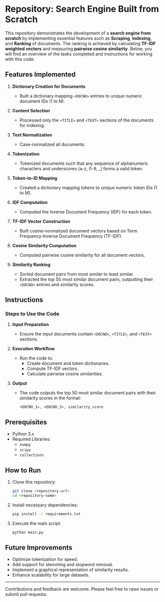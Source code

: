 # Repository: Search Engine Built from Scratch

This repository demonstrates the development of a **search engine from scratch** by implementing essential features such as **Scraping**, **Indexing**, and **Ranking** of documents. The ranking is achieved by calculating **TF-IDF weighted vectors** and measuring **pairwise cosine similarity**. Below, you will find an overview of the tasks completed and instructions for working with this code.

## Features Implemented

1. **Dictionary Creation for Documents**
   - Built a dictionary mapping `<DOCNO>` entries to unique numeric document IDs (1 to N).

2. **Content Selection**
   - Processed only the `<TITLE>` and `<TEXT>` sections of the documents for indexing.

3. **Text Normalization**
   - Case-normalized all documents.

4. **Tokenization**
   - Tokenized documents such that any sequence of alphanumeric characters and underscores (a-z, 0-9, _) forms a valid token.

5. **Token-to-ID Mapping**
   - Created a dictionary mapping tokens to unique numeric token IDs (1 to M).

6. **IDF Computation**
   - Computed the Inverse Document Frequency (IDF) for each token.

7. **TF-IDF Vector Construction**
   - Built cosine-normalized document vectors based on Term Frequency-Inverse Document Frequency (TF-IDF).

8. **Cosine Similarity Computation**
   - Computed pairwise cosine similarity for all document vectors.

9. **Similarity Ranking**
   - Sorted document pairs from most similar to least similar.
   - Extracted the top 50 most similar document pairs, outputting their `<DOCNO>` entries and similarity scores.

## Instructions

### Steps to Use the Code

1. **Input Preparation**
   - Ensure the input documents contain `<DOCNO>`, `<TITLE>`, and `<TEXT>` sections.

2. **Execution Workflow**
   - Run the code to:
     - Create document and token dictionaries.
     - Compute TF-IDF vectors.
     - Calculate pairwise cosine similarities.

3. **Output**
   - The code outputs the top 50 most similar document pairs with their similarity scores in the format:
     ```
     <DOCNO_1>, <DOCNO_2>, similarity_score
     ```

## Prerequisites

- Python 3.x
- Required Libraries:
  - `numpy`
  - `scipy`
  - `collections`

## How to Run

1. Clone this repository:
   ```bash
   git clone <repository-url>
   cd <repository-name>
   ```
2. Install necessary dependencies:
   ```bash
   pip install -r requirements.txt
   ```
3. Execute the main script:
   ```bash
   python main.py
   ```

## Future Improvements

- Optimize tokenization for speed.
- Add support for stemming and stopword removal.
- Implement a graphical representation of similarity results.
- Enhance scalability for large datasets.

---

Contributions and feedback are welcome. Please feel free to raise issues or submit pull requests.
